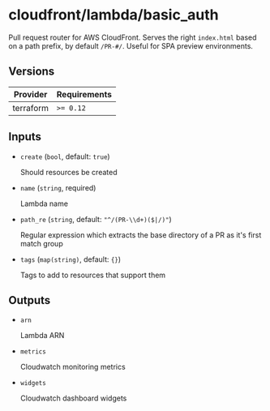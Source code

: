 # cloudfront/lambda/basic_auth

Pull request router for AWS CloudFront. Serves the right `index.html` based on a path prefix, by default `/PR-#/`. Useful for SPA preview environments.

<!-- bin/docs -->

## Versions

| Provider | Requirements |
|-|-|
| terraform | `>= 0.12` |

## Inputs

* `create` (`bool`, default: `true`)

    Should resources be created

* `name` (`string`, required)

    Lambda name

* `path_re` (`string`, default: `"^/(PR-\\d+)($|/)"`)

    Regular expression which extracts the base directory of a PR as it's first match group

* `tags` (`map(string)`, default: `{}`)

    Tags to add to resources that support them



## Outputs

* `arn`

    Lambda ARN

* `metrics`

    Cloudwatch monitoring metrics

* `widgets`

    Cloudwatch dashboard widgets
